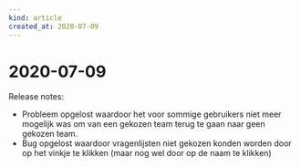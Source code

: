 ```yaml
---
kind: article
created_at: 2020-07-09
---
```


# 2020-07-09

Release notes:
* Probleem opgelost waardoor het voor sommige gebruikers niet meer mogelijk was om van een gekozen team terug te gaan naar geen gekozen team.
* Bug opgelost waardoor vragenlijsten niet gekozen konden worden door op het vinkje te klikken (maar nog wel door op de naam te klikken)